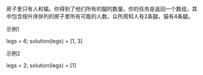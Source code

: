 房子里只有人和猫。你得到了他们所有的腿的数量。你的任务是返回一个数组，其中包含按升序排列的房子里所有可能的人数。众所周知人有2条腿，猫有4条腿。

示例1

legs = 6;
solution(legs) = [1, 3]

示例2

legs = 2;
solution(legs) = [1]

